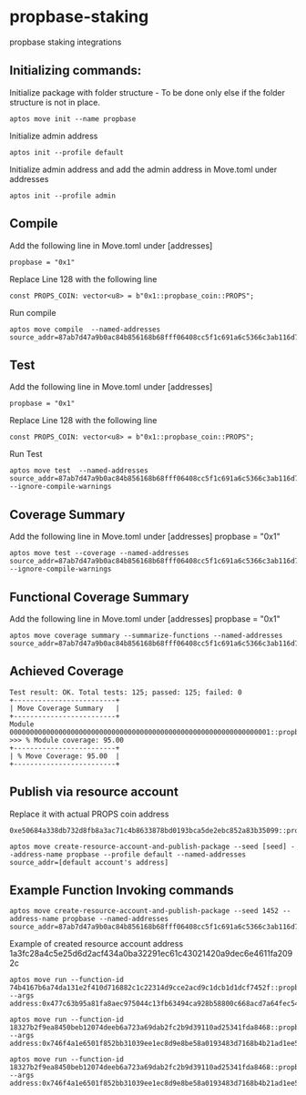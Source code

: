# propbase-staking

propbase staking integrations

## Initializing commands:

Initialize package with folder structure - To be done only else if the folder structure is not in place.

```
aptos move init --name propbase

```

Initialize admin address

```
aptos init --profile default
```

Initialize admin address and add the admin address in Move.toml under addresses

```
aptos init --profile admin
```

## Compile

Add the following line in Move.toml under [addresses]

```
propbase = "0x1"
```

Replace Line 128 with the following line

```
const PROPS_COIN: vector<u8> = b"0x1::propbase_coin::PROPS";
```

Run compile

```
aptos move compile  --named-addresses source_addr=87ab7d47a9b0ac84b856168b68fff06408cc5f1c691a6c5366c3ab116d76d93c
```

## Test

Add the following line in Move.toml under [addresses]

```
propbase = "0x1"
```

Replace Line 128 with the following line

```
const PROPS_COIN: vector<u8> = b"0x1::propbase_coin::PROPS";
```

Run Test

```
aptos move test  --named-addresses source_addr=87ab7d47a9b0ac84b856168b68fff06408cc5f1c691a6c5366c3ab116d76d93c --ignore-compile-warnings
```

## Coverage Summary

Add the following line in Move.toml under [addresses]
propbase = "0x1"

```
aptos move test --coverage --named-addresses source_addr=87ab7d47a9b0ac84b856168b68fff06408cc5f1c691a6c5366c3ab116d76d93c --ignore-compile-warnings
```

## Functional Coverage Summary

Add the following line in Move.toml under [addresses]
propbase = "0x1"

```
aptos move coverage summary --summarize-functions --named-addresses source_addr=87ab7d47a9b0ac84b856168b68fff06408cc5f1c691a6c5366c3ab116d76d93c
```

## Achieved Coverage

```
Test result: OK. Total tests: 125; passed: 125; failed: 0
+-------------------------+
| Move Coverage Summary   |
+-------------------------+
Module 0000000000000000000000000000000000000000000000000000000000000001::propbase_staking
>>> % Module coverage: 95.00
+-------------------------+
| % Move Coverage: 95.00  |
+-------------------------+
```

## Publish via resource account

Replace it with actual PROPS coin address

```
0xe50684a338db732d8fb8a3ac71c4b8633878bd0193bca5de2ebc852a83b35099::propbase_coin::PROPS
```

```
aptos move create-resource-account-and-publish-package --seed [seed] --address-name propbase --profile default --named-addresses source_addr=[default account's address]
```

## Example Function Invoking commands

```
aptos move create-resource-account-and-publish-package --seed 1452 --address-name propbase --named-addresses source_addr=87ab7d47a9b0ac84b856168b68fff06408cc5f1c691a6c5366c3ab116d76d93c

```

Example of created resource account address 1a3fc28a4c5e25d6d2acf434a0ba32291ec61c43021420a9dec6e4611fa2092c

```
aptos move run --function-id 74b4167b6a74da131e2f410d716882c1c22314d9cce2acd9c1dcb1d1dcf7452f::propbase_staking::set_admin --args address:0x477c63b95a81fa8aec975044c13fb63494ca928b58800c668acd7a64fec544ba
```

```
aptos move run --function-id 18327b2f9ea8450beb12074deeb6a723a69dab2fc2b9d39110ad25341fda8468::propbase_staking::set_treasury --args address:0x746f4a1e6501f852bb31039ee1ec8d9e8be58a0193483d7168b4b21ad1ee5897
```

```
aptos move run --function-id 18327b2f9ea8450beb12074deeb6a723a69dab2fc2b9d39110ad25341fda8468::propbase_staking::set_reward_treasurer --args address:0x746f4a1e6501f852bb31039ee1ec8d9e8be58a0193483d7168b4b21ad1ee5897
```
